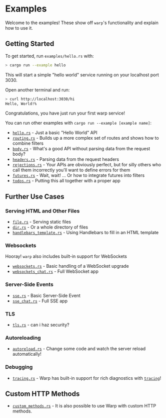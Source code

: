 # Examples

Welcome to the examples! These show off `warp`'s functionality and explain how to use it.

## Getting Started

To get started, run `examples/hello.rs` with:

```bash
> cargo run --example hello
```

This will start a simple "hello world" service running on your localhost port 3030.

Open another terminal and run:

```bash
> curl http://localhost:3030/hi
Hello, World!%
```

Congratulations, you have just run your first warp service!

You can run other examples with `cargo run --example [example name]`:

- [`hello.rs`](hello.rs) - Just a basic "Hello World" API
- [`routing.rs`](routing.rs) - Builds up a more complex set of routes and shows how to combine filters
- [`body.rs`](body.rs) - What's a good API without parsing data from the request body?
- [`headers.rs`](headers.rs) - Parsing data from the request headers
- [`rejections.rs`](rejections.rs) - Your APIs are obviously perfect, but for silly others who call them incorrectly you'll want to define errors for them
- [`futures.rs`](futures.rs) - Wait, wait! ... Or how to integrate futures into filters
- [`todos.rs`](todos.rs) - Putting this all together with a proper app

## Further Use Cases

### Serving HTML and Other Files

- [`file.rs`](file.rs) - Serving static files
- [`dir.rs`](dir.rs) - Or a whole directory of files
- [`handlebars_template.rs`](handlebars_template.rs) - Using Handlebars to fill in an HTML template

### Websockets

Hooray! `warp` also includes built-in support for WebSockets

- [`websockets.rs`](websockets.rs) - Basic handling of a WebSocket upgrade
- [`websockets_chat.rs`](websockets_chat.rs) - Full WebSocket app

### Server-Side Events

- [`sse.rs`](sse.rs) - Basic Server-Side Event
- [`sse_chat.rs`](sse_chat.rs) - Full SSE app

### TLS

- [`tls.rs`](tls.rs) - can i haz security?

### Autoreloading

- [`autoreload.rs`](autoreload.rs) - Change some code and watch the server reload automatically!

### Debugging

- [`tracing.rs`](tracing.rs) - Warp has built-in support for rich diagnostics with [`tracing`](https://docs.rs/tracing)!

## Custom HTTP Methods

- [`custom_methods.rs`](custom_methods.rs) - It is also possible to use Warp with custom HTTP methods.
